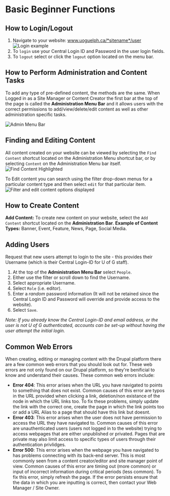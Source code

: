 # Basic Beginner Functions

## How to Login/Logout
1. Navigate to your website: www.uoguelph.ca/*sitename*/user
![Login example](images/userlogin.png)
2. To `login` use your Central Login ID and Password in the user login fields.
3. To `logout` select or click the `logout` option located on the menu bar.

## How to Perform Administration and Content Tasks
To add any type of pre-defined content, the methods are the same. When Logged in as a Site Manager or Content Creator the first bar at the top of the page is called the **Administration Menu Bar** and it allows users with the correct permissions to add/view/delete/edit content as well as other administration specific tasks.

![Admin Menu Bar](images/admin_menu_bar.png)

## Finding and Editing Content
All content created on your website can be viewed by selecting the `Find Content` shortcut located on the Administration Menu shortcut bar, or by selecting `Content` on the Administration Menu bar itself.
![Find Content Highlighted](images/findcontent.png)

To Edit content you can search using the filter drop-down menus for a particular content type and then select `edit` for that particular item.
![Filter and edit content options displayed](images/filterandedit.png)

## How to Create Content
**Add Content:**  To create new content on your website, select the `Add Content` shortcut located on the **Administration Bar**.
**Example of Content Types:**  Banner, Event, Feature, News, Page, Social Media.

## Adding Users
Request that new users attempt to login to the site - this provides their Username (which is their Central Login-ID for U of G staff).

1. At the top of the **Administration Menu Bar** select `People`.
2. Either use the filter or scroll down to find the Username.
3. Select appropriate Username.
4. Select `Role` (i.e. editor).
5. Enter a *random* password information (It will not be retained since the Central Login ID and Password will override and provide access to the website).
6. Select `Save`.

*Note: If you already know the Central Login-ID and email address, or the user is not U of G authenticated, accounts can be set-up without having the user attempt the initial login.*

## Common Web Errors
When creating, editing or managing content with the Drupal platform there are a few common web errors that you should look out for. These web errors are not only found on our Drupal platform, so they're benificial to know and understand their causes.
These common web errors include:

* **Error 404**: This error arises when the URL you have navigated to points to something that does not exist. Common causes of this error are typos in the URL provided when clicking a link, deletion/non existance of the node in which the URL links too. To fix these problems, simply update the link with the correct one, create the page in which the link points too or add a URL Alias to a page that should have this link but doesnt.
* **Error 403**: This error arises when the user does not have permission to access the URL they have navigated to. Common causes of this error are unauthenticated users (users not logged in to the website) trying to access webpages that are either unpublished or privated. Pages that are private may also limit access to specific types of users through their authentication privlidges.
* **Error 500**: This error arises when the webpage you have navigated to has problems connecting with its back-end server. This is most commonly seen from a content creator/editor and site manager point of view. Common causes of this error are timing out (more common) or input of incorrect information during critical periods (less common). To fix this error, simply refresh the page. If the error persists ensure that the data in which you are inputting is correct, then contact your Web Manager / Site Owner.
